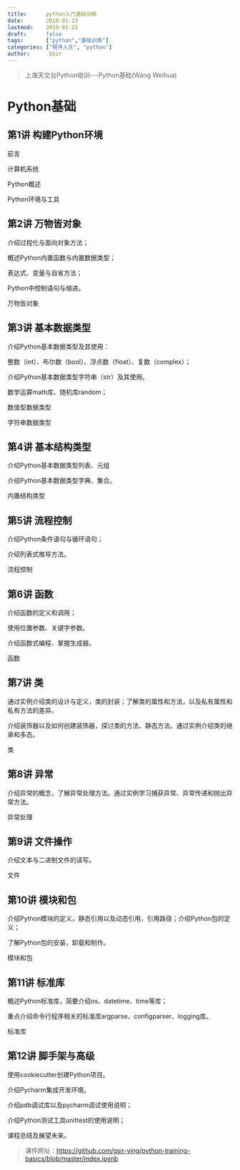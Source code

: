 ```yaml
---
title:      python入门基础训练
date:       2019-01-23
lastmod:    2019-01-23
draft:      false
tags:       ["python","基础训练"]
categories: ["程序人生", "python"]
author:      GSir
---
```


> 上海天文台Python培训---Python基础(Wang Weihua)

<!--more-->

# Python基础

## 第1讲 构建Python环境

前言

计算机系统

Python概述

Python环境与工具

## 第2讲 万物皆对象
介绍过程化与面向对象方法；

概述Python内置函数与内置数据类型；

表达式、变量与自省方法；

Python中控制语句与缩进。

万物皆对象

## 第3讲 基本数据类型

介绍Python基本数据类型及其使用：

整数（int）、布尔数（bool）、浮点数（float）、复数（complex）；

介绍Python基本数据类型字符串（str）及其使用。

数学运算math库、随机库random；

数值型数据类型

字符串数据类型

## 第4讲 基本结构类型

介绍Python基本数据类型列表、元组

介绍Python基本数据类型字典、集合。

内置结构类型

## 第5讲 流程控制

介绍Python条件语句与循环语句；

介绍列表式推导方法。

流程控制

## 第6讲 函数

介绍函数的定义和调用；

使用位置参数、关键字参数。

介绍函数式编程、掌握生成器。

函数

## 第7讲 类

通过实例介绍类的设计与定义，类的封装；了解类的属性和方法，以及私有属性和私有方法的差异。

介绍装饰器以及如何创建装饰器，探讨类的方法、静态方法。通过实例介绍类的继承和多态。

类

## 第8讲 异常

介绍异常的概念，了解异常处理方法。通过实例学习捕获异常、异常传递和抛出异常方法。

异常处理

## 第9讲 文件操作

介绍文本与二进制文件的读写。

文件

## 第10讲 模块和包

介绍Python模块的定义，静态引用以及动态引用，引用路径；介绍Python包的定义；

了解Python包的安装，卸载和制作。

模块和包

## 第11讲 标准库

概述Python标准库，简要介绍os、datetime、time等库；

重点介绍命令行程序相关的标准库argparse、configparser、logging库。

标准库

## 第12讲 脚手架与高级

使用cookiecutter创建Python项目。

介绍Pycharm集成开发环境。

介绍pdb调试库以及pycharm调试使用说明；

介绍Python测试工具unittest的使用说明；

课程总结及展望未来。

> 课件网址：https://github.com/gsir-ying/python-training-basics/blob/master/index.ipynb
